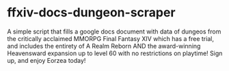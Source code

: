 # ffxiv-docs-dungeon-scraper
A simple script that fills a google docs document with data of dungeos from the critically acclaimed MMORPG Final Fantasy XIV which has a free trial, and includes the entirety of A Realm Reborn AND the award-winning Heavensward expansion up to level 60 with no restrictions on playtime! Sign up, and enjoy Eorzea today!
